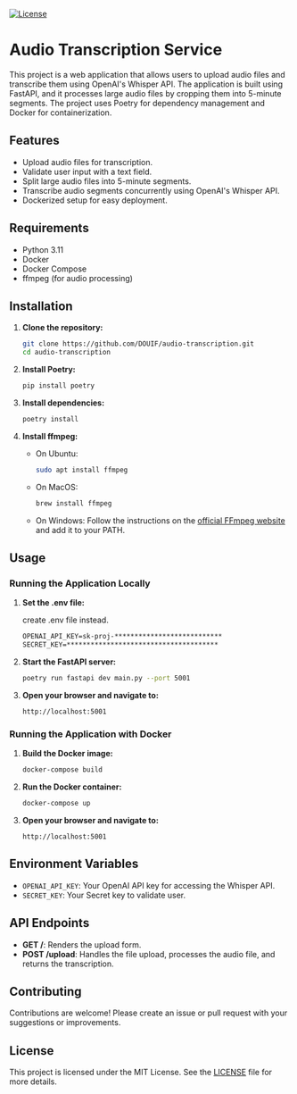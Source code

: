 [![License](https://img.shields.io/badge/license-MIT-blue.svg)](/LICENSE)

# Audio Transcription Service

This project is a web application that allows users to upload audio files and transcribe them using OpenAI's Whisper API. The application is built using FastAPI, and it processes large audio files by cropping them into 5-minute segments. The project uses Poetry for dependency management and Docker for containerization.

## Features

- Upload audio files for transcription.
- Validate user input with a text field.
- Split large audio files into 5-minute segments.
- Transcribe audio segments concurrently using OpenAI's Whisper API.
- Dockerized setup for easy deployment.

## Requirements

- Python 3.11
- Docker
- Docker Compose
- ffmpeg (for audio processing)

## Installation

1. **Clone the repository:**

   ```bash
   git clone https://github.com/DOUIF/audio-transcription.git
   cd audio-transcription
   ```

2. **Install Poetry:**

   ```bash
   pip install poetry
   ```

3. **Install dependencies:**

   ```bash
   poetry install
   ```

4. **Install ffmpeg:**
   - On Ubuntu:
     ```bash
     sudo apt install ffmpeg
     ```
   - On MacOS:
     ```bash
     brew install ffmpeg
     ```
   - On Windows:
     Follow the instructions on the [official FFmpeg website](https://ffmpeg.org/download.html) and add it to your PATH.

## Usage

### Running the Application Locally

1. **Set the .env file:**

   create .env file instead.

   ```txt
   OPENAI_API_KEY=sk-proj-***************************
   SECRET_KEY=**************************************
   ```

2. **Start the FastAPI server:**

   ```bash
   poetry run fastapi dev main.py --port 5001
   ```

3. **Open your browser and navigate to:**
   ```
   http://localhost:5001
   ```

### Running the Application with Docker

1. **Build the Docker image:**

   ```bash
   docker-compose build
   ```

2. **Run the Docker container:**

   ```bash
   docker-compose up
   ```

3. **Open your browser and navigate to:**
   ```
   http://localhost:5001
   ```

## Environment Variables

- `OPENAI_API_KEY`: Your OpenAI API key for accessing the Whisper API.
- `SECRET_KEY`: Your Secret key to validate user.

## API Endpoints

- **GET /**: Renders the upload form.
- **POST /upload**: Handles the file upload, processes the audio file, and returns the transcription.

## Contributing

Contributions are welcome! Please create an issue or pull request with your suggestions or improvements.

## License

This project is licensed under the MIT License. See the [LICENSE](LICENSE) file for more details.
